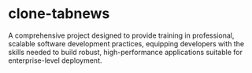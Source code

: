 # clone-tabnews
A comprehensive project designed to provide training in professional, scalable software development practices, equipping developers with the skills needed to build robust, high-performance applications suitable for enterprise-level deployment.
